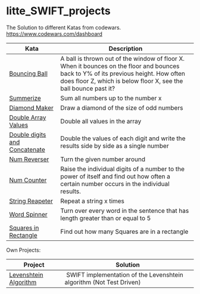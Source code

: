 # litte_SWIFT_projects

The Solution to different Katas from codewars. https://www.codewars.com/dashboard


| Kata|  Description |
|------|-------------|
|[Bouncing Ball](https://github.com/mqelibari/litte_SWIFT_projects/blob/main/BouncingBall.swift)           |  A ball is thrown out of the window of floor X. When it bounces on the floor and bounces back to Y% of its previous height. How often does floor Z, which is below floor X, see the ball bounce past it?   |
|[Summerize](https://github.com/mqelibari/litte_SWIFT_projects/blob/main/Sumemerizer.swift )                | Sum all numbers up to the number x |
|[Diamond Maker](https://github.com/mqelibari/litte_SWIFT_projects/blob/main/diamondMaker.swift )         | Draw a diamond of the size of odd numbers|
|[Double Array Values](https://github.com/mqelibari/litte_SWIFT_projects/blob/main/doubleArrayValues.swift)  | Double all values in the array|
|[Double digits and Concatenate](https://github.com/mqelibari/litte_SWIFT_projects/blob/main/doubleDigitsAndConcatenate.swift) |Double the values of each digit and write the results side by side as a single number |
|[Num Reverser](https://github.com/mqelibari/litte_SWIFT_projects/blob/main/numReverser.swift) |Turn the given number around |
|[Num Counter](https://github.com/mqelibari/litte_SWIFT_projects/blob/main/one_counter.swift) |Raise the individual digits of a number to the power of itself and find out how often a certain number occurs in the individual results. |
|[String Reapeter](https://github.com/mqelibari/litte_SWIFT_projects/blob/main/stringRepeater.swift ) |Repeat a string x times |
|[Word Spinner](https://github.com/mqelibari/litte_SWIFT_projects/blob/main/wordSpinner.swift)|Turn over every word in the sentence that has length greater than or equal to 5 |
|[Squares in Rectangle](https://github.com/mqelibari/litte_SWIFT_projects/blob/main/squareInRectangle.swift)| Find out how many Squares are in a rectangle|



Own Projects:

|Project | Solution |
|---------|-----------|
|[Levenshtein Algorithm](https://github.com/mqelibari/litte_SWIFT_projects/blob/main/levenshtein.swift)| SWIFT implementation of the Levenshtein algorithm (Not Test Driven) |

